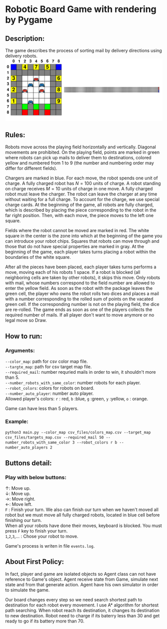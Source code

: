   
# Robotic Board Game with rendering by Pygame 

## Description:
The game describes the process of sorting mail by delivery directions using delivery robots.
![Game initialization example](images/board_example.png "game initialization example")
## Rules:
Robots move across the playing field horizontally and vertically. Diagonal movements are prohibited. On the playing field, points are marked in green where robots can pick up mails to deliver them to destinations, colored yellow and numbered from 1 to 9 (the number and numbering order may differ for different fields).

Chargers are marked in blue. For each move, the robot spends one unit of charge. A fully charged robot has $N = 100$ units of charge. A robot standing on charge receives $M = 10$ units of charge in one move. A fully charged robot must leave the charger. The robot can leave the charger at any time without waiting for a full charge. To account for the charge, we use special charge cards. At the beginning of the game, all robots are fully charged, which is described by placing the piece corresponding to the robot in the far right position. Then, with each move, the piece moves to the left one square.

Fields where the robot cannot be moved are marked in red. The white square in the center is the zone into which at the beginning of the game you can introduce your robot chips. Squares that robots can move through and those that do not have special properties are marked in gray. At the beginning of the game, each player takes turns placing a robot within the boundaries of the white square.

After all the pieces have been placed, each player takes turns
performs a move, moving each of his robots 1 space.
If a robot is blocked (all neighboring cells are taken by other robots), it skips this move. Only robots with mail, whose numbers correspond to the field number are allowed to enter the yellow field. As soon as the robot with the package leaves the green cell, the player who owns the robot rolls two dices and places a mail with a number corresponding to the rolled sum of points on the vacated green cell. If the corresponding number is not on the playing field, the dice are re-rolled. The game ends as soon as one of the players collects the required number of mails. If all player don't want to move anymore or no legal move so Draw. 
## How to run:
### Arguments:
``--color_map``: path for csv color map file. <br/>
``--targte_map``: path for csv target map file. <br/>
``--required_mail``: number requried mails in order to win, it shouldn't more than 5.<br/> 
``--number_robots_with_same_color``: number robots for each player. <br/>
``--robot_colors``: colors for robots on board.<br/>
``--number_auto_player``: number auto player.<br/>
Allowed player's colors: ``r`` : red, ``b`` :blue, ``g`` :green, ``y`` :yellow, ``o`` : orange.<br/>

Game can have less than 5 players.
### Example:
```
python3 main.py --color_map csv_files/colors_map.csv --target_map csv_files/targets_map.csv --required_mail 50 --number_robots_with_same_color 3 --robot_colors r b --number_auto_players 2

```
## Buttons detail:
### Play with below buttons:<br/>
$\uparrow$: Move up. <br/>
$\downarrow$: Move up. <br/>
$\rightarrow$: Move right. <br/>
$\leftarrow$: Move left. <br/>
``F`` : Finish your turn. We also can finish our turn when we haven't moved all robot but we must move all fully charged robots, located in blue cell before finishing our turn.<br/>
When all your robots have done their moves, keyboard is blocked. You must press ``F`` key to finish your turn. <br/>
``1``,``2``,``3``,... : Chose your robot to move.<br/>

Game's process is writen in file ``events.log``. 

## About First Policy:
In fact, player and game are isolated objects so Agent class can not have reference to Game's object. Agent receive state from Game, simulate next state and from that generate action.
Agent have his own simulator in order to simulate the game. 

Our board changes every step so we need search shortest path to destination for each robot every movement. I use A* algorithm for shortest path searching. When robot reach its destination, it changes its destination to new destination. Robot need to charge if its baterry less than 30 and get ready to go if its battery more than 70.